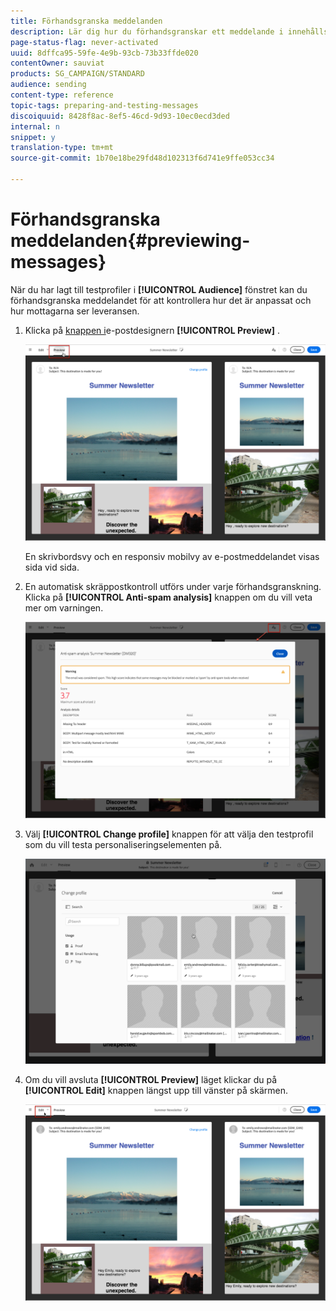 ```yaml
---
title: Förhandsgranska meddelanden
description: Lär dig hur du förhandsgranskar ett meddelande i innehållsredigeraren eller i e-postdesignern.
page-status-flag: never-activated
uuid: 8dffca95-59fe-4e9b-93cb-73b33ffde020
contentOwner: sauviat
products: SG_CAMPAIGN/STANDARD
audience: sending
content-type: reference
topic-tags: preparing-and-testing-messages
discoiquuid: 8428f8ac-8ef5-46cd-9d93-10ec0ecd3ded
internal: n
snippet: y
translation-type: tm+mt
source-git-commit: 1b70e18be29fd48d102313f6d741e9ffe053cc34

---
```



# Förhandsgranska meddelanden{#previewing-messages}

När du har lagt till testprofiler i **[!UICONTROL Audience]** fönstret kan du förhandsgranska meddelandet för att kontrollera hur det är anpassat och hur mottagarna ser leveransen.

1. Klicka på [knappen i](../../designing/using/designing-content-in-adobe-campaign.md)e-postdesignern **[!UICONTROL Preview]** .

   ![](assets/sending_preview.png)

   En skrivbordsvy och en responsiv mobilvy av e-postmeddelandet visas sida vid sida.

1. En automatisk skräppostkontroll utförs under varje förhandsgranskning. Klicka på **[!UICONTROL Anti-spam analysis]** knappen om du vill veta mer om varningen.

   ![](assets/sending_anti-spam_analysis.png)

1. Välj **[!UICONTROL Change profile]** knappen för att välja den testprofil som du vill testa personaliseringselementen på.

   ![](assets/sending_test-profile.png)

1. Om du vill avsluta **[!UICONTROL Preview]** läget klickar du på **[!UICONTROL Edit]** knappen längst upp till vänster på skärmen.

   ![](assets/sending_preview_edit.png)

